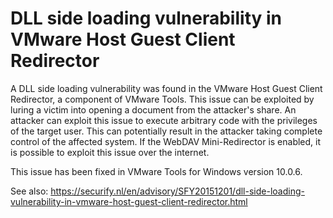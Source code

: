 # DLL side loading vulnerability in VMware Host Guest Client Redirector
A DLL side loading vulnerability was found in the VMware Host Guest Client Redirector, a component of VMware Tools. This issue can be exploited by luring a victim into opening a document from the attacker's share. An attacker can exploit this issue to execute arbitrary code with the privileges of the target user. This can potentially result in the attacker taking complete control of the affected system. If the WebDAV Mini-Redirector is enabled, it is possible to exploit this issue over the internet.

This issue has been fixed in VMware Tools for Windows version 10.0.6.

See also:
https://securify.nl/en/advisory/SFY20151201/dll-side-loading-vulnerability-in-vmware-host-guest-client-redirector.html